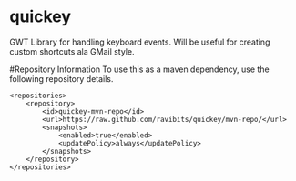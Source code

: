 quickey
=======

GWT Library for handling keyboard events. Will be useful for creating custom shortcuts ala GMail style.

#Repository Information
To use this as a maven dependency, use the following repository details.

```
<repositories>
    <repository>
        <id>quickey-mvn-repo</id>
        <url>https://raw.github.com/ravibits/quickey/mvn-repo/</url>
        <snapshots>
            <enabled>true</enabled>
            <updatePolicy>always</updatePolicy>
        </snapshots>
    </repository>
</repositories>
```
